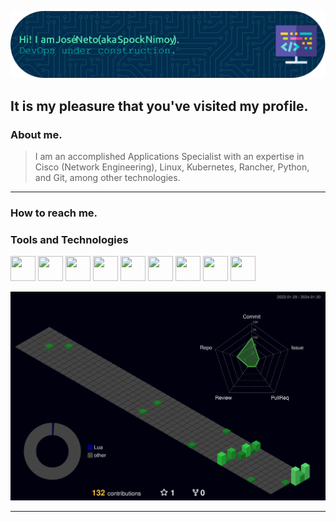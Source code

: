 ![](img/github-header-image.png)

## It is my pleasure that you've visited my profile.


### About me.

>I am an accomplished Applications Specialist with an expertise in Cisco (Network Engineering), Linux, Kubernetes, Rancher, Python, and Git, among other technologies.


___
### How to reach me.


### Tools and Technologies


<img loading="lazy" src="https://cdn.jsdelivr.net/gh/devicons/devicon/icons/git/git-original.svg" width="40" height="40"/> <img loading="lazy" src="https://cdn.jsdelivr.net/gh/devicons/devicon/icons/amazonwebservices/amazonwebservices-original.svg" width="40" height="40" /> <img loading="lazy" src="https://cdn.jsdelivr.net/gh/devicons/devicon/icons/ansible/ansible-original.svg" width="40" height="40" /> <img loading="lazy" src="https://cdn.jsdelivr.net/gh/devicons/devicon/icons/redhat/redhat-original.svg" width="40" height="40" /> <img loading="lazy" src="https://cdn.jsdelivr.net/gh/devicons/devicon/icons/kubernetes/kubernetes-plain.svg" width="40" height="40" /> <img loading="lazy" src="https://cdn.jsdelivr.net/gh/devicons/devicon/icons/python/python-original.svg" width="40" height="40" /> <img loading="lazy" src="https://cdn.jsdelivr.net/gh/devicons/devicon/icons/java/java-original.svg" width="40" height="40" /> <img loading="lazy" src="https://cdn.jsdelivr.net/gh/devicons/devicon/icons/terraform/terraform-original.svg" width="40" height="40" /> <img loading="lazy" src="https://cdn.jsdelivr.net/gh/devicons/devicon/icons/docker/docker-original.svg" width="40" height="40" />

          
          
![](profile-3d-contrib/profile-night-green.svg)          
          


---
<!--- ![SpockIsCoding's GitHub stats](https://github-readme-stats.vercel.app/api?username=SpockIsCoding&show_icons=true&theme=dark)



#![](https://github.com/danielbped/danielbped/blob/output/github-contribution-grid-snake.svg)

--->

<!--
**SpockIsCoding/SpockIsCoding** is a ✨ _special_ ✨ repository because its `README.md` (this file) appears on your GitHub profile.

Here are some ideas to get you started:

- 🔭 I’m currently working on ...
- 🌱 I’m currently learning ...
- 👯 I’m looking to collaborate on ...
- 🤔 I’m looking for help with ...
- 💬 Ask me about ...
- 📫 How to reach me: ...
- 😄 Pronouns: ...
- ⚡ Fun fact: ...
-->
